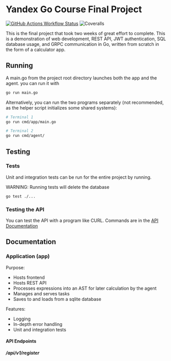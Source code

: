 # Yandex Go Course Final Project

[![GitHub Actions Workflow Status](https://img.shields.io/github/actions/workflow/status/Leo-MathGuy/YandexLMS_Final/go.yml?label=tests)](https://github.com/Leo-MathGuy/YandexLMS_Final/actions/workflows/go.yml)
![Coveralls](https://img.shields.io/coverallsCoverage/github/Leo-MathGuy/YandexLMS_Final)


This is the final project that took two weeks of great effort to complete.
This is a demonstration of web development, REST API, JWT authentication, SQL database usage, and GRPC communication in Go,
written from scratch in the form of a calculator app.

## Running

A main.go from the project root directory launches both the app and the agent. you can run it with

```bash
go run main.go
```

Alternatively, you can run the two programs separately (not recommended, as the helper script initializes some shared systems):

```bash
# Terminal 1
go run cmd/app/main.go

# Terminal 2
go run cmd/agent/
```

## Testing

### Tests

Unit and integration tests can be run for the entire project by running.

WARNING: Running tests will delete the database

```bash
go test ./...
```

### Testing the API

You can test the API with a program like CURL. Commands are in the [API Documentation](#api-endpoints)

## Documentation

### Application (app)

Purpose:

* Hosts frontend
* Hosts REST API
* Processes expressions into an AST for later calculation by the agent
* Manages and serves tasks
* Saves to and loads from a sqlite database

Features:

* Logging
* In-depth error handling
* Unit and integration tests

#### API Endpoints

##### /api/v1/register
